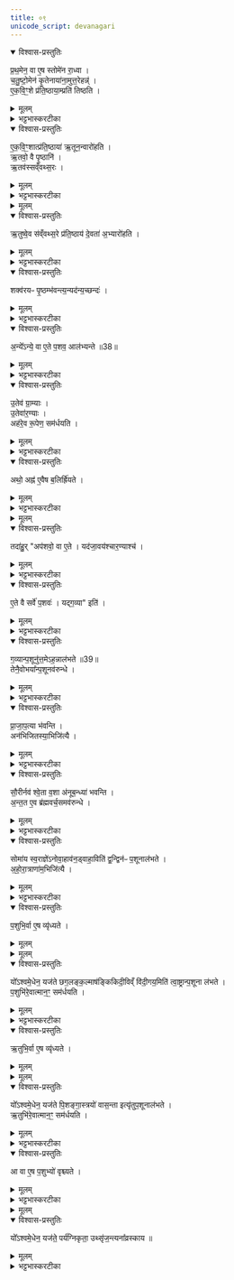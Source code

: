 ```yaml
---
title: ०९
unicode_script: devanagari
---
```



<details open><summary>विश्वास-प्रस्तुतिः</summary>

प्र॒थ॒मेन॒ वा ए॒ष स्तोमे॑न रा॒ध्वा ।  
च॒तु॒ष्टो॒मेन॑ कृ॒तेनाया॑ना॒मुत्त॒रेहन्न्॑ ।  
ए॒क॒वि॒ꣳ॒शे प्र॑ति॒ष्ठाया॒म्प्रति॑ तिष्ठति ।  
</details>

<details><summary>मूलम्</summary>

प्र॒थ॒मेन॒ वा ए॒ष स्तोमे॑न रा॒ध्वा ।  
च॒तु॒ष्टो॒मेन॑ कृ॒तेनाया॑ना॒मुत्त॒रेहन्न्॑ ।  
ए॒क॒वि॒ꣳ॒शे प्र॑ति॒ष्ठाया॒म्प्रति॑ तिष्ठति ।  
</details>

<details><summary>भट्टभास्करटीका</summary>

1प्रथमेनेत्यादि ॥ प्रथमेन स्तोमेन स्तोमवता अह्ना चतुष्टोमेन चतुरुत्तरस्तोमचतुष्टयेन अयानां कालावयवानां मध्ये कृतेन कृतयुगस्थानीयेन कर्मसिद्धिहेतुत्वात्ताच्छब्द्यम् । तादृशेन प्रथमेनाह्ना राष्ट्रा कालसाद्गुण्येन वृद्धिं प्राप्य अविकलकर्मा भूत्वा उत्तरे एकविंशे अहनि प्रतिष्ठायां प्रतिष्ठाभूते प्रतितिष्ठति अविचलितसंबन्धो भवति ।  
</details>

<details open><summary>विश्वास-प्रस्तुतिः</summary>

ए॒क॒वि॒ꣳ॒शात्प्र॑ति॒ष्ठाया॑ ऋ॒तून॒न्वारो॑हति ।  
ऋ॒तवो॒ वै पृ॒ष्ठानि॑ ।  
ऋ॒तव॑स्सव्ँवथ्स॒रः ।  
</details>

<details><summary>मूलम्</summary>

ए॒क॒वि॒ꣳ॒शात्प्र॑ति॒ष्ठाया॑ ऋ॒तून॒न्वारो॑हति ।  
ऋ॒तवो॒ वै पृ॒ष्ठानि॑ ।  
ऋ॒तव॑स्सव्ँवथ्स॒रः ।  
</details>

<details><summary>भट्टभास्करटीका</summary>

ततः प्रतिष्ठाभूतादेकविंशादह्नः प्रथमं ऋतूनन्वारोहति देवीभविष्यति । पृष्ठानामृतुत्वं षट्त्वान्वयेन । ऋतवस्संवत्सरः तदारब्धत्वात् ।  
</details>


<details><summary>मूलम्</summary>

ऋ॒तुष्वे॒व स॑व्ँवथ्स॒रे प्र॑ति॒ष्ठाय॑ ।  
दे॒वता॑ अ॒भ्यारो॑हति ।   
</details>

<details open><summary>विश्वास-प्रस्तुतिः</summary>

ऋ॒तुष्वे॒व स॑व्ँवथ्स॒रे प्र॑ति॒ष्ठाय॑ दे॒वता॑ अ॒भ्यारो॑हति ।  
</details>

<details><summary>मूलम्</summary>

ऋ॒तुष्वे॒व स॑व्ँवथ्स॒रे प्र॑ति॒ष्ठाय॑ दे॒वता॑ अ॒भ्यारो॑हति ।  
</details>

<details><summary>भट्टभास्करटीका</summary>

ततः ऋत्वात्मनि संवत्सरे प्रतिष्ठाय देवता अभ्यारोहति देवता लक्षीकृत्य आरोहति देवीभवतीत्यर्थः ।  
</details>

<details open><summary>विश्वास-प्रस्तुतिः</summary>

शक्व॑रयᳶ पृ॒ष्ठम्भ॑वन्त्य॒न्यद॑न्य॒च्छन्दः॑ ।  
</details>

<details><summary>मूलम्</summary>

शक्व॑रयᳶ पृ॒ष्ठम्भ॑वन्त्य॒न्यद॑न्य॒च्छन्दः॑ ।  
</details>

<details><summary>भट्टभास्करटीका</summary>

शाक्वरं साम सर्वं पृष्ठं भवति छन्दस्त्वन्यदन्यद्भवति ।  
</details>

<details open><summary>विश्वास-प्रस्तुतिः</summary>

अ॒न्ये᳚ऽन्ये॒ वा ए॒ते प॒शव॒ आल॑भ्यन्ते ॥38॥  
</details>

<details><summary>मूलम्</summary>

अ॒न्ये᳚ऽन्ये॒ वा ए॒ते प॒शव॒ आल॑भ्यन्ते ॥38॥  
</details>

<details><summary>भट्टभास्करटीका</summary>

अस्मिन् अहनि पशवः खलु अन्येऽन्ये आलभ्यन्ते ।  
</details>

<details open><summary>विश्वास-प्रस्तुतिः</summary>

उ॒तेव॑ ग्रा॒म्याः ।  
उ॒तेवा॑र॒ण्याः ।  
अह॑रे॒व रू॒पेण॒ सम॑र्धयति ।  
</details>

<details><summary>मूलम्</summary>

उ॒तेव॑ ग्रा॒म्याः ।  
उ॒तेवा॑र॒ण्याः ।  
अह॑रे॒व रू॒पेण॒ सम॑र्धयति ।  
</details>

<details><summary>भट्टभास्करटीका</summary>

ग्राम्याश्चैव आरण्याश्चैव तस्मात् अह्नो रूपसमृद्धिमेतेन छन्दोऽन्यत्वेन करोति ।  
</details>

<details open><summary>विश्वास-प्रस्तुतिः</summary>

अथो॒ अह्न॑ ए॒वैष ब॒लिर्ह्रि॑यते ।  
</details>

<details><summary>मूलम्</summary>

अथो॒ अह्न॑ ए॒वैष ब॒लिर्ह्रि॑यते ।  
</details>

<details><summary>भट्टभास्करटीका</summary>

अथो अपि च अह्न एष बलिः ह्रियते उपह्रियते यद्द्विप्रकाराः पशवोऽस्मिन्नालभ्यन्ते ॥
</details>


<details><summary>मूलम्</summary>

तदा॑हुः ।  
अप॑शवो॒ वा ए॒ते ।  
यद॑जा॒वय॑श्चार॒ण्याश्च॑ ।  
ए॒ते वै सर्वे॑ प॒शवः॑ ।  
यद्ग॒व्या इति॑ ।  
</details>

<details open><summary>विश्वास-प्रस्तुतिः</summary>

तदा॑हु॒र् "अप॑शवो॒ वा ए॒ते । यद॑जा॒वय॑श्चार॒ण्याश्च॑ ।
</details>

<details><summary>मूलम्</summary>

तदा॑हु॒र् "अप॑शवो॒ वा ए॒ते । यद॑जा॒वय॑श्चार॒ण्याश्च॑ ।
</details>

<details><summary>भट्टभास्करटीका</summary>

2तदाहुरिति ॥ अजावयः आरण्याश्च अपशवः अपशुस्थानीयाः पशुकार्याकरणात् ।  
</details>

<details open><summary>विश्वास-प्रस्तुतिः</summary>

ए॒ते वै सर्वे॑ प॒शवः॑ । यद्ग॒व्या" इति॑ ।  
</details>

<details><summary>मूलम्</summary>

ए॒ते वै सर्वे॑ प॒शवः॑ । यद्ग॒व्या" इति॑ ।  
</details>

<details><summary>भट्टभास्करटीका</summary>

ये पुनः गव्याः गोजातौ साधवः त एव सर्वपशुकार्यकरणात् सर्व एव पशवः ।  
</details>

<details open><summary>विश्वास-प्रस्तुतिः</summary>

ग॒व्यान्प॒शूनु॑त्त॒मेऽह॒न्नाल॑भते ॥39॥  
तेनै॒वोभया᳚न्प॒शूनव॑रुन्धे ।  
</details>

<details><summary>मूलम्</summary>

ग॒व्यान्प॒शूनु॑त्त॒मेऽह॒न्नाल॑भते ॥39॥  
तेनै॒वोभया᳚न्प॒शूनव॑रुन्धे ।  
</details>

<details><summary>भट्टभास्करटीका</summary>

तस्मात् उत्तमे अहनि सर्वस्तोमेऽतिरात्रे गव्यान् पशून् आश्वमेधिकान् ऐकादशिनान्वा आलभते ।  
</details>

<details open><summary>विश्वास-प्रस्तुतिः</summary>

प्रा॒जा॒प॒त्या भ॑वन्ति ।  
अन॑भिजितस्या॒भिजि॑त्यै ।  
</details>

<details><summary>मूलम्</summary>

प्रा॒जा॒प॒त्या भ॑वन्ति ।  
अन॑भिजितस्या॒भिजि॑त्यै ।  
</details>

<details><summary>भट्टभास्करटीका</summary>

तेन ग्राम्यारण्योभयपशुलाभः सर्वेषां प्राजापत्यत्वात् प्रजापतेरेवास्य न किंचिदप्यनभिजितं भवति ॥
</details>

<details open><summary>विश्वास-प्रस्तुतिः</summary>

सौ॒रीर्नव॑ श्वे॒ता व॒शा अ॑नूब॒न्ध्या॑ भवन्ति ।  
अ॒न्त॒त ए॒व ब्र॑ह्मवर्च॒समव॑रुन्धे ।  
</details>

<details><summary>मूलम्</summary>

सौ॒रीर्नव॑ श्वे॒ता व॒शा अ॑नूब॒न्ध्या॑ भवन्ति ।  
अ॒न्त॒त ए॒व ब्र॑ह्मवर्च॒समव॑रुन्धे ।  
</details>

<details><summary>भट्टभास्करटीका</summary>

3सौरीरिति ॥ अनूबन्ध्यास्थाने सौर्यो वशा नव भवन्ति । तत्समाप्तौ यावज्जीवं ब्रह्मवर्चसं लभते ।  
</details>

<details open><summary>विश्वास-प्रस्तुतिः</summary>

सोमा॑य स्व॒राज्ञे॑ऽनोवा॒हाव॑न॒ड्वाहा॒विति॑ द्व॒न्द्विन॑ᳶ प॒शूनाल॑भते ।  
अ॒हो॒रा॒त्राणा॑म॒भिजि॑त्यै ।  
</details>

<details><summary>मूलम्</summary>

सोमा॑य स्व॒राज्ञे॑ऽनोवा॒हाव॑न॒ड्वाहा॒विति॑ द्व॒न्द्विन॑ᳶ प॒शूनाल॑भते ।  
अ॒हो॒रा॒त्राणा॑म॒भिजि॑त्यै ।  
</details>

<details><summary>भट्टभास्करटीका</summary>

द्वंद्विन इति पक्षान्तरम्, द्वे द्वे परिमाणमेषां द्वंद्विनः 'सोमाय स्वराज्ञेऽनोवाहावनड्वाहौ' इत्यादयः, अभिव्यक्तौ द्वंद्वनिपातनम् । तत्र द्वित्वान्वयात् अहोरात्राणां अभिजयाय भवति ॥
</details>

<details open><summary>विश्वास-प्रस्तुतिः</summary>

प॒शुभि॒र्वा ए॒ष व्यृ॑ध्यते ।  
</details>

<details><summary>मूलम्</summary>

प॒शुभि॒र्वा ए॒ष व्यृ॑ध्यते ।  
</details>


<details><summary>मूलम्</summary>

यो᳚ऽश्वमे॒धेन॒ यज॑ते ।  
छ॒ग॒लङ्क॒ल्माष॑ङ्किकिदी॒विव्ँ वि॑दी॒गय॒मिति॑ त्वा॒ष्ट्रान्प॒शूना ल॑भते ।
</details>

<details open><summary>विश्वास-प्रस्तुतिः</summary>

यो᳚ऽश्वमे॒धेन॒ यज॑ते छग॒लङ्क॒ल्माष॑ङ्किकिदी॒विव्ँ वि॑दी॒गय॒मिति॑ त्वा॒ष्ट्रान्प॒शूना ल॑भते ।  
प॒शुभि॑रे॒वात्मान॒ꣳ॒ सम॑र्धयति ।  
</details>

<details><summary>मूलम्</summary>

यो᳚ऽश्वमे॒धेन॒ यज॑ते छग॒लङ्क॒ल्माष॑ङ्किकिदी॒विव्ँ वि॑दी॒गय॒मिति॑ त्वा॒ष्ट्रान्प॒शूना ल॑भते ।  
प॒शुभि॑रे॒वात्मान॒ꣳ॒ सम॑र्धयति ।  
</details>

<details><summary>भट्टभास्करटीका</summary>

4पशुभिर्वा इत्यादि ॥ बहुपशुहिंसया पशवोऽस्मिन् अपरक्तास्स्युः । तत्र पात्नीवते कर्मणि त्वाष्ट्रच्छगलाद्यालम्भात् पशुभिस्समृद्धमेनं करोति, त्वष्टुः पशूनां रूपकृत्त्वात् । छगलः छागार्भकः, कल्माषः कृष्णबिन्दुमान्, किकिदीविः तित्तिरिः, छागविशेष इत्येके । यः किकीति शब्दयन् गच्छति, विदीगयः श्वेतबकः, अश्वविशेष इत्येके, अदान्तत्वादनभिप्रेतां दिशं यो याति ॥
</details>

<details open><summary>विश्वास-प्रस्तुतिः</summary>

ऋ॒तुभि॒र्वा ए॒ष व्यृ॑ध्यते ।  
</details>

<details><summary>मूलम्</summary>

ऋ॒तुभि॒र्वा ए॒ष व्यृ॑ध्यते ।  
</details>


<details><summary>मूलम्</summary>

यो᳚ऽश्वमे॒धेन॒ यज॑ते ।  
पि॒शङ्गा॒स्त्रयो॑ वास॒न्ता इत्यृ॑तुप॒शूनाल॑भते ।  
</details>

<details open><summary>विश्वास-प्रस्तुतिः</summary>

यो᳚ऽश्वमे॒धेन॒ यज॑ते पि॒शङ्गा॒स्त्रयो॑ वास॒न्ता इत्यृ॑तुप॒शूनाल॑भते ।  
ऋ॒तुभि॑रे॒वात्मान॒ꣳ॒ सम॑र्धयति ।  
</details>

<details><summary>मूलम्</summary>

यो᳚ऽश्वमे॒धेन॒ यज॑ते पि॒शङ्गा॒स्त्रयो॑ वास॒न्ता इत्यृ॑तुप॒शूनाल॑भते ।  
ऋ॒तुभि॑रे॒वात्मान॒ꣳ॒ सम॑र्धयति ।  
</details>

<details><summary>भट्टभास्करटीका</summary>

5ऋतुभिर्वा इति ॥ दीर्घकालमृतुधर्मानादरात् । तत्रागामिवसन्तादिऋतुपशूनामालम्भात् ऋतुभिस्समृद्धमात्मानं करोति ॥
</details>

<details open><summary>विश्वास-प्रस्तुतिः</summary>

आ वा ए॒ष प॒शुभ्यो॑ वृश्च्यते ।  
</details>

<details><summary>मूलम्</summary>

आ वा ए॒ष प॒शुभ्यो॑ वृश्च्यते ।  
</details>

<details><summary>भट्टभास्करटीका</summary>

6आ वा इति ॥ सर्वपशुमारणे पशवोऽपरक्तास्स्युः । पर्यग्निकृताः काश्चित् पशुजातीः उत्सृजन्ति । भूयोवचनमवश्यकर्तव्यत्वाय ।
</details>


<details><summary>मूलम्</summary>

यो᳚ऽश्वमे॒धेन॒ यज॑ते ।  
पर्य॑ग्निकृता॒ उथ्सृ॑ज॒न्त्यना᳚व्रस्काय ॥40॥  
</details>

<details open><summary>विश्वास-प्रस्तुतिः</summary>

यो᳚ऽश्वमे॒धेन॒ यज॑ते॒ पर्य॑ग्निकृता॒ उथ्सृ॑ज॒न्त्यना᳚व्रस्काय ॥  
</details>

<details><summary>मूलम्</summary>

यो᳚ऽश्वमे॒धेन॒ यज॑ते॒ पर्य॑ग्निकृता॒ उथ्सृ॑ज॒न्त्यना᳚व्रस्काय ॥  
</details>

<details><summary>भट्टभास्करटीका</summary>

तत् अनाव्रस्काय अच्छेदाय भवति । व्रश्चतेर्घञ्, कुत्वे श्चुत्वस्य निवृत्तेः सकार एव श्रूयते ॥


इति तृतीये नवमे नवमोऽनुवाकः ॥  

</details>


